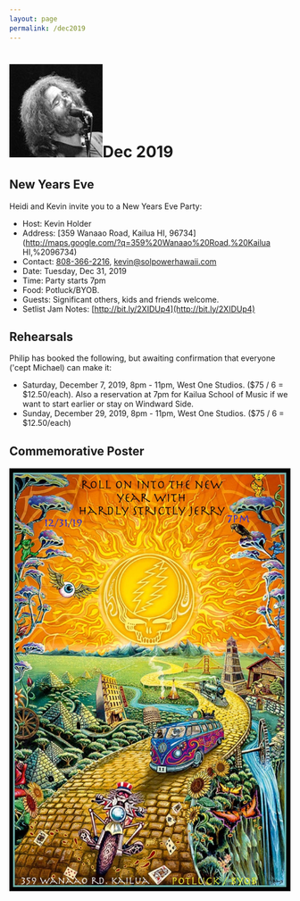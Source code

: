 ```yaml
---
layout: page
permalink: /dec2019
---
```


<h1><img class="ui avatar image" src="/images/jerryavatar.jpg">Dec 2019</h1>

## New Years Eve

Heidi and Kevin invite you to a New Years Eve Party:

* Host: Kevin Holder
* Address: [359 Wanaao Road, Kailua HI, 96734](http://maps.google.com/?q=359%20Wanaao%20Road,%20Kailua HI,%2096734)
* Contact: [808-366-2216](tel:808-366-2216), [kevin@solpowerhawaii.com](mailto:kevin@solpowerhawaii.com)
* Date: Tuesday, Dec 31, 2019
* Time: Party starts 7pm
* Food: Potluck/BYOB.
* Guests: Significant others, kids and friends welcome.
* Setlist Jam Notes: [http://bit.ly/2XIDUp4](http://bit.ly/2XIDUp4)

## Rehearsals

Philip has booked the following, but awaiting confirmation that everyone ('cept Michael) can make it:

  * Saturday, December 7, 2019, 8pm - 11pm, West One Studios. ($75 / 6 = $12.50/each). Also a reservation at 7pm for Kailua School of Music if we want to start earlier or stay on Windward Side.
  * Sunday, December 29, 2019, 8pm - 11pm, West One Studios. ($75 / 6 = $12.50/each)

## Commemorative Poster

<img class="ui centered fluid image" src="/invites/dec-2019.jpg">



